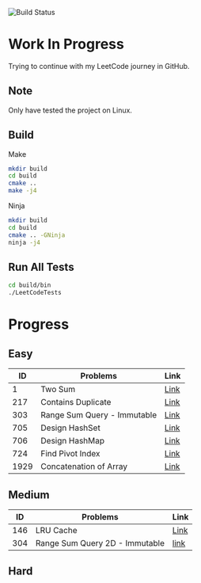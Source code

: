 ![Build Status](https://github.com/DavidYeLuo/LeetCode/actions/workflows/test-leet-code.yml/badge.svg)
# Work In Progress

Trying to continue with my LeetCode journey in GitHub.

## Note
Only have tested the project on Linux.

## Build

Make

```sh
mkdir build
cd build
cmake ..
make -j4
```

Ninja
```sh
mkdir build
cd build
cmake .. -GNinja
ninja -j4
```

## Run All Tests

```sh
cd build/bin
./LeetCodeTests
```

# Progress

## Easy

| ID | Problems | Link |
|---|---|---|
| 1 | Two Sum | [Link](https://leetcode.com/problems/two-sum/description/) |
| 217 | Contains Duplicate | [Link](https://leetcode.com/problems/contains-duplicate/description/) |
| 303 | Range Sum Query - Immutable | [Link](leetcode.com/problems/range-sum-query-immutable)
| 705 | Design HashSet | [Link](https://leetcode.com/problems/design-hashset/description/) |
| 706 | Design HashMap | [Link](https://leetcode.com/problems/design-hashmap/description/) |
| 724 | Find Pivot Index | [Link](https://leetcode.com/problems/find-pivot-index/description/) |
| 1929 | Concatenation of Array | [Link](https://leetcode.com/problems/concatenation-of-array/description/) |

## Medium

| ID | Problems | Link |
|---|---|---|
| 146 | LRU Cache | [Link](https://leetcode.com/problems/lru-cache/description/) |
| 304 | Range Sum Query 2D - Immutable | [link](https://leetcode.com/problems/range-sum-query-2d-immutable/description/)

## Hard
